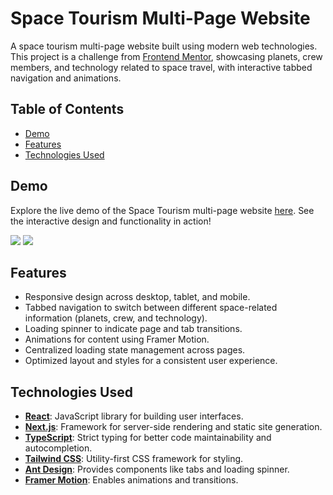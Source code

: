 # Space Tourism Multi-Page Website

A space tourism multi-page website built using modern web technologies. This project is a challenge from [Frontend Mentor](https://www.frontendmentor.io/), showcasing planets, crew members, and technology related to space travel, with interactive tabbed navigation and animations.

## Table of Contents

- [Demo](#demo)
- [Features](#features)
- [Technologies Used](#technologies-used)

## Demo

Explore the live demo of the Space Tourism multi-page website [here](https://space-tourism-mpw.netlify.app/). See the interactive design and functionality in action!

![](assets/Space-Tourism-preview.png)
![](assets/Destination-Space-Tourism-preview.png)

## Features

- Responsive design across desktop, tablet, and mobile.
- Tabbed navigation to switch between different space-related information (planets, crew, and technology).
- Loading spinner to indicate page and tab transitions.
- Animations for content using Framer Motion.
- Centralized loading state management across pages.
- Optimized layout and styles for a consistent user experience.

## Technologies Used

- **[React](https://reactjs.org/)**: JavaScript library for building user interfaces.
- **[Next.js](https://nextjs.org/)**: Framework for server-side rendering and static site generation.
- **[TypeScript](https://www.typescriptlang.org/)**: Strict typing for better code maintainability and autocompletion.
- **[Tailwind CSS](https://tailwindcss.com/)**: Utility-first CSS framework for styling.
- **[Ant Design](https://ant.design/)**: Provides components like tabs and loading spinner.
- **[Framer Motion](https://www.framer.com/motion/)**: Enables animations and transitions.
